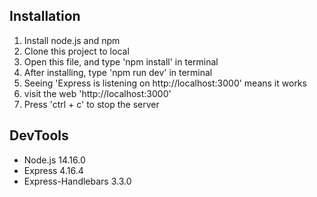 ## Installation
1. Install node.js and npm
2. Clone this project to local
3. Open this file, and type 'npm install' in terminal
4. After installing, type 'npm run dev' in terminal
5. Seeing 'Express is listening on http://localhost:3000' means it works
6. visit the web 'http://localhost:3000'
7. Press 'ctrl + c' to stop the server 

## DevTools
- Node.js 14.16.0
- Express 4.16.4
- Express-Handlebars 3.3.0